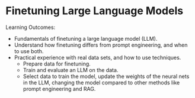 # Finetuning Large Language Models

Learning Outcomes:
- Fundamentals of finetuning a large language model (LLM).
- Understand how finetuning differs from prompt engineering, and when to use both.
- Practical experience with real data sets, and how to use techniques.
  * Prepare data for finetuning.
  * Train and evaluate an LLM on the data.
  * Select data to train the model, update the weights of the neural nets in the LLM, changing the model compared to other methods like prompt engineering and RAG.
